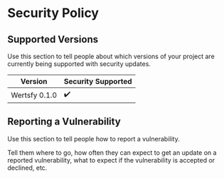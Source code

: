 # Security Policy

## Supported Versions

Use this section to tell people about which versions of your project are
currently being supported with security updates.

| Version | Security Supported |
| ------- | ------------------ |
| Wertsfy 0.1.0 | ✔️ |

## Reporting a Vulnerability

Use this section to tell people how to report a vulnerability.

Tell them where to go, how often they can expect to get an update on a
reported vulnerability, what to expect if the vulnerability is accepted or
declined, etc.
